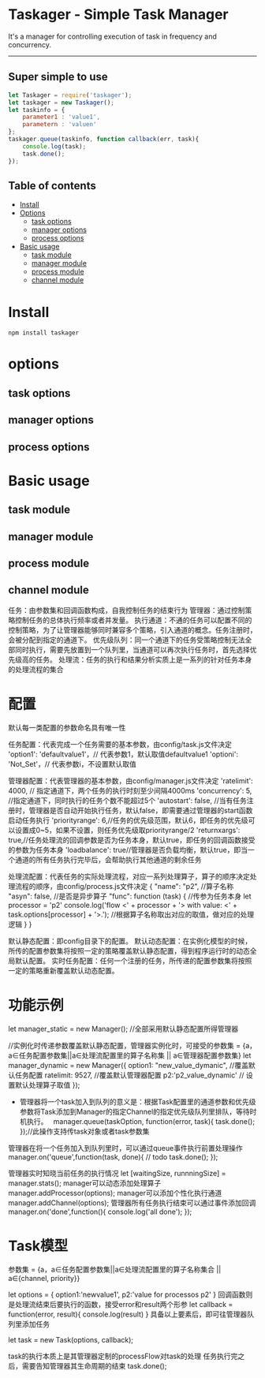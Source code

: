 
# Taskager - Simple Task Manager

It's a manager for controlling execution of task in frequency and concurrency.

***

## Super simple to use

```js
let Taskager = require('taskager');
let taskager = new Taskager();
let taskinfo = {
    parameter1 : 'value1',
    parametern : 'valuen'
};
taskager.queue(taskinfo, function callback(err, task){
    console.log(task);
    task.done();
});
```

## Table of contents

- [Install](#install)
- [Options](#options)
  * [task options](#task-options)
  * [manager options](#manager-options)
  * [process options](#process-options)
- [Basic usage](#basic-usage)
  * [task module](#task-module)
  * [manager module](#manager-module)
  * [process module](#process-module)
  * [channel module](#channel-module)


# Install
```
npm install taskager
```
# options
## task options
## manager options
## process options
# Basic usage
## task module
## manager module
## process module
## channel module
任务：由参数集和回调函数构成，自我控制任务的结束行为
管理器：通过控制策略控制任务的总体执行频率或者并发量。
执行通道：不通的任务可以配置不同的控制策略，为了让管理器能够同时兼容多个策略，引入通道的概念。任务注册时，会被分配到指定的通道下。
优先级队列：同一个通道下的任务受策略控制无法全部同时执行，需要先放置到一个队列里，当通道可以再次执行任务时，首先选择优先级高的任务。
处理流：任务的执行和结果分析实质上是一系列的针对任务本身的处理流程的集合

# 配置
默认每一类配置的参数命名具有唯一性

任务配置：代表完成一个任务需要的基本参数，由config/task.js文件决定
    'option1': 'defaultvalue1'，// 代表参数1，默认取值defaultvalue1
    'optioni': 'Not_Set'，// 代表参数i，不设置默认取值

管理器配置：代表管理器的基本参数，由config/manager.js文件决定
    'ratelimit': 4000, // 指定通道下，两个任务的执行时刻至少间隔4000ms
    'concurrency': 5,  //指定通道下，同时执行的任务个数不能超过5个
    'autostart': false, //当有任务注册时，管理器是否自动开始执行任务，默认false，即需要通过管理器的start函数启动任务执行
    'priorityrange': 6,//任务的优先级范围，默认6，即任务的优先级可以设置成0~5，如果不设置，则任务优先级取priorityrange/2
    'returnxargs': true,//任务处理流的回调参数是否为任务本身，默认true，即任务的回调函数接受的参数为任务本身
    'loadbalance': true//管理器是否负载均衡，默认true，即当一个通道的所有任务执行完毕后，会帮助执行其他通道的剩余任务

处理流配置：代表任务的实际处理流程，对应一系列处理算子，算子的顺序决定处理流程的顺序，由config/process.js文件决定
{
    "name": "p2",  //算子名称
    "asyn": false, //是否是异步算子
    "func": function (task) {  //传参为任务本身
        let processor = 'p2'
        console.log('flow <' + processor + '> with value: <' + task.options[processor] + '>.'); //根据算子名称取出对应的取值，做对应的处理逻辑
    }
}

默认静态配置：即config目录下的配置。
默认动态配置：在实例化模型的时候，所传的配置参数集将按照一定的策略覆盖默认静态配置，得到程序运行时的动态全局默认配置。
实时任务配置：任何一个注册的任务，所传递的配置参数集将按照一定的策略重新覆盖默认动态配置。

# 功能示例
let manager_static = new Manager(); //全部采用默认静态配置所得管理器

//实例化时传递参数覆盖默认静态配置，管理器实例化时，可接受的参数集 = {a，a∈任务配置参数集||a∈处理流配置里的算子名称集 || a∈管理器配置参数集}
let manager_dynamic = new Manager({
    option1: "new_value_dymanic", //覆盖默认任务配置
    ratelimit: 9527, //覆盖默认管理器配置
    p2:'p2_value_dynamic' // 设置默认处理算子取值
 }); 




* 管理器将一个task加入到队列的意义是：根据Task配置里的通道参数和优先级参数将Task添加到Manager的指定Channel的指定优先级队列里排队，等待时机执行。  
manager.queue(taskOption, function(error, task){
    task.done();
});//此操作支持传task对象或者task参数集

管理器在将一个任务加入到队列里时，可以通过queue事件执行前置处理操作
manager.on('queue',function(task, done){
    // todo
    task.done();
});

管理器实时知晓当前任务的执行情况
let [waitingSize, runnningSize] = manager.stats();
manager可以动态添加处理算子
manager.addProcessor(options);
manager可以添加个性化执行通道
manager.addChannel(options);
管理器所有任务执行结束可以通过事件添加回调
manager.on('done',function(){
    console.log('all done');
});

# Task模型
参数集 = {a，a∈任务配置参数集||a∈处理流配置里的算子名称集合 || a∈{channel, priority}}

let options = {
    option1:'newvalue1',
    p2:'value for processos p2'
}
回调函数则是处理流结束后要执行的函数，接受error和result两个形参
let callback = function(error, result){
    console.log(result)
}
具备以上要素后，即可往管理器队列里添加任务

let task = new Task(options, callback);

task的执行本质上是其管理器定制的processFlow对task的处理
任务执行完之后，需要告知管理器其生命周期的结束
task.done(); 
